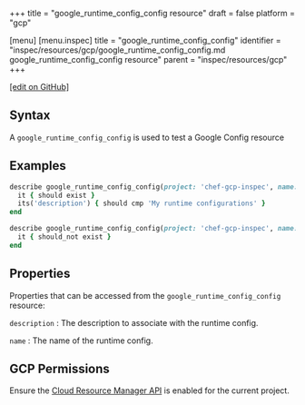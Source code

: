 +++
title = "google_runtime_config_config resource"
draft = false
platform = "gcp"

[menu]
  [menu.inspec]
    title = "google_runtime_config_config"
    identifier = "inspec/resources/gcp/google_runtime_config_config.md google_runtime_config_config resource"
    parent = "inspec/resources/gcp"
+++

[\[edit on GitHub\]](https://github.com/inspec/inspec-gcp/blob/master/docs/resources/google_runtime_config_config.md)

## Syntax

A `google_runtime_config_config` is used to test a Google Config resource

## Examples

```ruby
describe google_runtime_config_config(project: 'chef-gcp-inspec', name: 'inspec-gcp-runtime-config') do
  it { should exist }
  its('description') { should cmp 'My runtime configurations' }
end

describe google_runtime_config_config(project: 'chef-gcp-inspec', name: 'nonexistent') do
  it { should_not exist }
end
```

## Properties

Properties that can be accessed from the `google_runtime_config_config` resource:

`description`
: The description to associate with the runtime config.

`name`
: The name of the runtime config.

## GCP Permissions

Ensure the [Cloud Resource Manager API](https://console.cloud.google.com/apis/library/cloudresourcemanager.googleapis.com/) is enabled for the current project.
